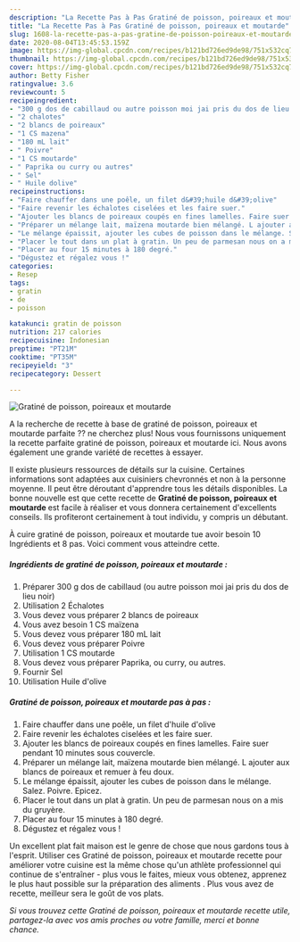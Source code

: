 ```yaml
---
description: "La Recette Pas à Pas Gratiné de poisson, poireaux et moutarde"
title: "La Recette Pas à Pas Gratiné de poisson, poireaux et moutarde"
slug: 1608-la-recette-pas-a-pas-gratine-de-poisson-poireaux-et-moutarde
date: 2020-08-04T13:45:53.159Z
image: https://img-global.cpcdn.com/recipes/b121bd726ed9de98/751x532cq70/gratine-de-poisson-poireaux-et-moutarde-photo-principale-de-la-recette.jpg
thumbnail: https://img-global.cpcdn.com/recipes/b121bd726ed9de98/751x532cq70/gratine-de-poisson-poireaux-et-moutarde-photo-principale-de-la-recette.jpg
cover: https://img-global.cpcdn.com/recipes/b121bd726ed9de98/751x532cq70/gratine-de-poisson-poireaux-et-moutarde-photo-principale-de-la-recette.jpg
author: Betty Fisher
ratingvalue: 3.6
reviewcount: 5
recipeingredient:
- "300 g dos de cabillaud ou autre poisson moi jai pris du dos de lieu noir"
- "2 chalotes"
- "2 blancs de poireaux"
- "1 CS mazena"
- "180 mL lait"
- " Poivre"
- "1 CS moutarde"
- " Paprika ou curry ou autres"
- " Sel"
- " Huile dolive"
recipeinstructions:
- "Faire chauffer dans une poêle, un filet d&#39;huile d&#39;olive"
- "Faire revenir les échalotes ciselées et les faire suer."
- "Ajouter les blancs de poireaux coupés en fines lamelles. Faire suer pendant 10 minutes sous couvercle."
- "Préparer un mélange lait, maïzena moutarde bien mélangé. L ajouter aux blancs de poireaux et remuer à feu doux."
- "Le mélange épaissit, ajouter les cubes de poisson dans le mélange. Salez. Poivre. Epicez."
- "Placer le tout dans un plat à gratin. Un peu de parmesan nous on a mis du gruyère."
- "Placer au four 15 minutes à 180 degré."
- "Dégustez et régalez vous !"
categories:
- Resep
tags:
- gratin
- de
- poisson

katakunci: gratin de poisson 
nutrition: 217 calories
recipecuisine: Indonesian
preptime: "PT21M"
cooktime: "PT35M"
recipeyield: "3"
recipecategory: Dessert

---
```



![Gratiné de poisson, poireaux et moutarde](https://img-global.cpcdn.com/recipes/b121bd726ed9de98/751x532cq70/gratine-de-poisson-poireaux-et-moutarde-photo-principale-de-la-recette.jpg)

A la recherche de recette à base de gratiné de poisson, poireaux et moutarde parfaite ?? ne cherchez plus! Nous vous fournissons uniquement la recette parfaite gratiné de poisson, poireaux et moutarde ici. Nous avons également une grande variété de recettes à essayer.

Il existe plusieurs ressources de détails sur la cuisine. Certaines informations sont adaptées aux cuisiniers chevronnés et non à la personne moyenne. Il peut être déroutant d'apprendre tous les détails disponibles. La bonne nouvelle est que cette recette de <strong> Gratiné de poisson, poireaux et moutarde </strong> est facile à réaliser et vous donnera certainement d'excellents conseils. Ils profiteront certainement à tout individu, y compris un débutant.

<!--inarticleads1-->

À cuire gratiné de poisson, poireaux et moutarde tue avoir besoin 10 Ingrédients et 8 pas. Voici comment vous atteindre cette.

##### Ingrédients de gratiné de poisson, poireaux et moutarde :

1. Préparer 300 g dos de cabillaud (ou autre poisson moi jai pris du dos de lieu noir)
1. Utilisation 2 Échalotes
1. Vous devez vous préparer 2 blancs de poireaux
1. Vous avez besoin 1 CS maïzena
1. Vous devez vous préparer 180 mL lait
1. Vous devez vous préparer  Poivre
1. Utilisation 1 CS moutarde
1. Vous devez vous préparer  Paprika, ou curry, ou autres.
1. Fournir  Sel
1. Utilisation  Huile d&#39;olive




<!--inarticleads2-->

##### Gratiné de poisson, poireaux et moutarde pas à pas :

1. Faire chauffer dans une poêle, un filet d&#39;huile d&#39;olive
1. Faire revenir les échalotes ciselées et les faire suer.
1. Ajouter les blancs de poireaux coupés en fines lamelles. Faire suer pendant 10 minutes sous couvercle.
1. Préparer un mélange lait, maïzena moutarde bien mélangé. L ajouter aux blancs de poireaux et remuer à feu doux.
1. Le mélange épaissit, ajouter les cubes de poisson dans le mélange. Salez. Poivre. Epicez.
1. Placer le tout dans un plat à gratin. Un peu de parmesan nous on a mis du gruyère.
1. Placer au four 15 minutes à 180 degré.
1. Dégustez et régalez vous !




<!--inarticleads1-->

<p>
Un excellent plat fait maison est le genre de chose que nous gardons tous à l'esprit. Utiliser ces Gratiné de poisson, poireaux et moutarde recette pour améliorer votre cuisine est la même chose qu'un athlète professionnel qui continue de s'entraîner - plus vous le faites, mieux vous obtenez, apprenez le plus haut possible sur la préparation des aliments . Plus vous avez de recette, meilleur sera le goût de vos plats.
</p>

<p>
<i>Si vous trouvez cette Gratiné de poisson, poireaux et moutarde recette utile, partagez-la avec vos amis proches ou votre famille, merci et bonne chance.</i>
</p>

